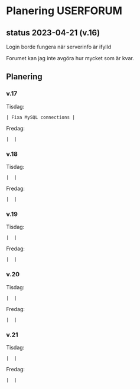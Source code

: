 # Planering USERFORUM

## status 2023-04-21 (v.16)

Login borde fungera när serverinfo är ifylld

Forumet kan jag inte avgöra hur mycket som är kvar.

## Planering

### v.17

Tisdag:

    | Fixa MySQL connections |
Fredag:

    |  |
### v.18

Tisdag:

    |  |
Fredag:

    |  |
### v.19

Tisdag:

    |  |
Fredag:

    |  |
### v.20

Tisdag:

    |  |
Fredag:

    |  |
### v.21

Tisdag:

    |  |
Fredag:

    |  |
